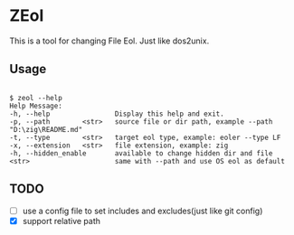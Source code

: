 # ZEol

This is a tool for changing File Eol. Just like dos2unix.

## Usage

```shell

$ zeol --help
Help Message: 
-h, --help                Display this help and exit.
-p, --path        <str>   source file or dir path, example --path "D:\zig\README.md"
-t, --type        <str>   target eol type, example: eoler --type LF
-x, --extension   <str>   file extension, example: zig
-h, --hidden_enable       available to change hidden dir and file
<str>                     same with --path and use OS eol as default
```

## TODO

- [ ] use a config file to set includes and excludes(just like git config)  
- [x] support relative path
